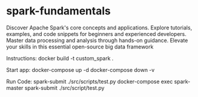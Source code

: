 # spark-fundamentals
Discover Apache Spark's core concepts and applications. Explore tutorials, examples, and code snippets for beginners and experienced developers. Master data processing and analysis through hands-on guidance. Elevate your skills in this essential open-source big data framework

Instructions:
docker build -t custom_spark .

Start app:
docker-compose up -d
docker-compose down -v

Run Code:
spark-submit ./src/scripts/test.py
docker-compose exec spark-master spark-submit ./src/script/test.py
